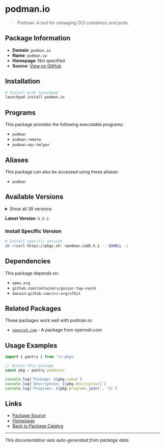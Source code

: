 # podman.io

> Podman: A tool for managing OCI containers and pods.

## Package Information

- **Domain**: `podman.io`
- **Name**: `podman.io`
- **Homepage**: Not specified
- **Source**: [View on GitHub](https://github.com/pkgxdev/pantry/tree/main/projects/podman.io/package.yml)

## Installation

```bash
# Install with launchpad
launchpad install podman.io
```

## Programs

This package provides the following executable programs:

- `podman`
- `podman-remote`
- `podman-mac-helper`

## Aliases

This package can also be accessed using these aliases:

- `podman`

## Available Versions

<details>
<summary>Show all 39 versions</summary>

- `5.5.1`, `5.5.0`, `5.4.2`, `5.4.1`, `5.4.0`
- `5.3.2`, `5.3.1`, `5.3.0`, `5.2.5`, `5.2.4`
- `5.2.3`, `5.2.2`, `5.2.1`, `5.2.0`, `5.1.2`
- `5.1.1`, `5.1.0`, `5.0.3`, `5.0.2`, `5.0.1`
- `5.0.0`, `4.9.5`, `4.9.4`, `4.9.3`, `4.9.2`
- `4.9.1`, `4.9.0`, `4.8.3`, `4.8.2`, `4.8.1`
- `4.8.0`, `4.7.2`, `4.7.1`, `4.7.0`, `4.6.2`
- `4.6.1`, `4.6.0`, `4.5.1`, `4.5.0`

</details>

**Latest Version**: `5.5.1`

### Install Specific Version

```bash
# Install specific version
sh <(curl https://pkgx.sh) +podman.io@5.5.1 -- $SHELL -i
```

## Dependencies

This package depends on:

- `qemu.org`
- `github.com/containers/gvisor-tap-vsock`
- `darwin:github.com/crc-org/vfkit`

## Related Packages

These packages work well with podman.io:

- [`openssh.com`](opensshcom.md) - A package from openssh.com

## Usage Examples

```typescript
import { pantry } from 'ts-pkgx'

// Access this package
const pkg = pantry.podmanio

console.log(`Package: ${pkg.name}`)
console.log(`Description: ${pkg.description}`)
console.log(`Programs: ${pkg.programs.join(', ')}`)
```

## Links

- [Package Source](https://github.com/pkgxdev/pantry/tree/main/projects/podman.io/package.yml)
- [Homepage](#)
- [Back to Package Catalog](../package-catalog.md)

---

*This documentation was auto-generated from package data.*
